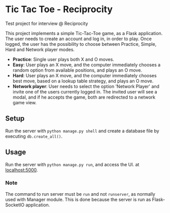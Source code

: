 # Tic Tac Toe - Reciprocity
Test project for interview @ Reciprocity

This project implements a simple Tic-Tac-Toe game, as a Flask
application. The user needs to create an account and log in, in order
to play. Once logged, the user has the possibility to choose between
Practice, Simple, Hard and Network player modes.
* **Practice**: Single user plays both X and O moves.
* **Easy**: User plays an X move, and the computer immediately chooses
a random option from available positions, and plays an O move.
* **Hard**: User plays an X move, and the computer immediately chooses
best move, based on a lookup table strategy, and plays an O move.
* **Network player**: User needs to select the option 'Network Player'
and invite one of the users currently logged in. The invited user will
see a modal, and if he accepts the game, both are redirected to a
network game view.

## Setup
Run the server with `python manage.py shell` and create a database file
by executing `db.create_all()`.

## Usage
Run the server with `python manage.py run`, and access the UI.
at [localhost:5000](http://localhost:5000/).

### Note
The command to run server must be `run` and not `runserver`, as normally
used with Manager module. This is done because the server is run
as Flask-SocketIO application.
